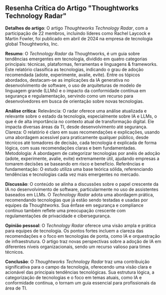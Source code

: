 ## Resenha Crítica do Artigo "Thoughtworks Technology Radar"

**Detalhes do artigo**:
   O artigo *Thoughtworks Technology Radar*, com a participação de 22 membros, incluindo líderes como Rachel Laycock e Martin Fowler, foi publicado em abril de 2024 na empresa de tecnologia global Thoughtworks, Inc.

**Resumo**:
   O *Technology Radar* da Thoughtworks, é um guia sobre tendências emergentes em tecnologia, dividido em quatro categorias principais: técnicas, plataformas, ferramentas e linguagens & frameworks. Este relatório classifica as tecnologias, indicando o grau de adoção recomendada (adote, experimente, avalie, evite). Entre os tópicos abordados, destacam-se as implicações da IA generativa no desenvolvimento de software, o uso de arquiteturas de modelo de linguagem grande (LLMs) e o impacto da conformidade contínua em segurança e regulamentação, servindo como um recurso para desenvolvedores em busca de orientação sobre novas tecnologias.

**Análise crítica**:
Relevância: O radar oferece uma análise atualizada e relevante sobre o estado da tecnologia, especialmente sobre IA e LLMs, o que é de alta importância no contexto atual de transformação digital. Ele impacta diversas áreas da TI, desde desenvolvimento até segurança.
Clareza: O relatório é claro em suas recomendações e explicações, usando uma abordagem acessível para praticamente qualquer público, desde técnicos até tomadores de decisão, cada tecnologia é explicada de forma lógica, com suas recomendações claras e bem fundamentadas.
Metodologia: A abordagem de categorizar tecnologias por anéis de adoção (adote, experimente, avalie, evite) extremamente útil, ajudando empresas a tomarem decisões se baseando em risco e benefício.
Referências e fundamentação: O estudo utiliza uma base teórica sólida, referenciando tendências e tecnologias cada vez mais emergentes no mercado.

**Discussão**:
   O conteúdo se alinha a discussões sobre o papel crescente da IA no desenvolvimento de software, particularmente no uso de assistentes baseados em LLMs. O *Technology Radar* adota uma abordagem prática, recomendando tecnologias que já estão sendo testadas e usadas por equipes da Thoughtworks. Sua ênfase em segurança e compliance contínuo também reflete uma preocupação crescente com regulamentações de privacidade e cibersegurança.

**Opinião pessoal**:
   O *Technology Radar* oferece uma visão ampla e prática para equipes de tecnologia. Os pontos fortes incluem a clareza das recomendações e o foco em tecnologias de ponta, como IA e orquestração de infraestrutura. O artigo traz novas perspectivas sobre a adoção de IA em diferentes níveis organizacionais, sendo um recurso valioso para times técnicos.

**Conclusão**:
   O *Thoughtworks Technology Radar* traz uma contribuição significativa para o campo da tecnologia, oferecendo uma visão clara e acionável das principais tendências tecnológicas. Sua estrutura lógica, a categorização de tecnologias e o foco em temas atuais, como IA e conformidade contínua, o tornam um guia essencial para profissionais da área de TI.

